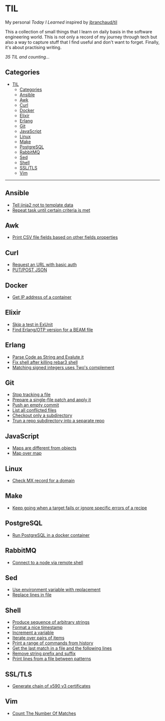 # TIL

My personal *Today I Learned* inspired by [jbranchaud/til](https://github.com/jbranchaud/til)

This a collection of small things that I learn on daily basis in the software
engineering world. This is not only a record of my journey through tech but also
a way to capture stuff that I find useful and don't want to forget. Finally, it's
about practising writing.

_35 TIL and counting..._





## Categories

- [TIL](#til)
  - [Categories](#categories)
  - [Ansible](#ansible)
  - [Awk](#awk)
  - [Curl](#curl)
  - [Docker](#docker)
  - [Elixir](#elixir)
  - [Erlang](#erlang)
  - [Git](#git)
  - [JavaScript](#javascript)
  - [Linux](#linux)
  - [Make](#make)
  - [PostgreSQL](#postgresql)
  - [RabbitMQ](#rabbitmq)
  - [Sed](#sed)
  - [Shell](#shell)
  - [SSL/TLS](#ssltls)
  - [Vim](#vim)

---

## Ansible

- [Tell jinja2 not to template data](ansible/tell-jinja2-not-to-template-data.md)
- [Repeat task until certain criteria is met](ansible/repeat-ansible-task-until-certain-criteria-is-met.md)

## Awk

- [Print CSV file fields based on other fields properties](awk/print-csv-file-fields-based-on-other-fields-properties.md)

## Curl

- [Request an URL with basic auth](curl/request-url-with-basic-auth.md)
- [PUT/POST JSON](curl/put-post-json.md)

## Docker

- [Get IP address of a container](docker/get-ip-address-of-a-container.md)

## Elixir

- [Skip a test in ExUnit](elixir/skip-a-test-in-exunit.md)
- [Find Erlang/OTP version for a BEAM file](elixir/find-erlang-otp-version-for-a-beam-file.md)

## Erlang

- [Parse Code as String and Evalute it](erlang/parse-code-as-string-and-evaluate-it.md)
- [Fix shell after killing rebar3 shell](erlang/fix_shell_after_killing_rebar3_shell.md)
- [Matching signed integers uses Two's complement](erlang/matching-signed-integers-uses-twos-complement.md)

## Git

- [Stop tracking a file](git/stop-tracking-a-file.md)
- [Prepare a single-file patch and apply it](git/prepare-a-single-file-patch-and-apply-id.md)
- [Push an empty commit](git/push-and-empty-commit.md)
- [List all conflicted files](git/list-all-conflicted-flies.md)
- [Checkout only a subdirectory](git/checkout-only-a-subdirectory.md)
- [Trun a repo subdirectory into a separate repo](git/turn_a_repo_subdirectory_into_a_separate_repo.md)

## JavaScript

- [Maps are different from objects](javascript/maps-are-different-from-objects.md)
- [Map over map](javascript/map-over-map.md)

## Linux

- [Check MX record for a domain](linux/check-mx-record-for-a-domain.md)

## Make

- [Keep going when a target fails or ignore specific errors of a recipe](make/keep-going-when-a-target-fails-or-ignore-specific-errors-of-a-recipe)

## PostgreSQL

- [Run PostgreSQL in a docker container](postgresql/run-postgresql-in-a-docker-container.md)

## RabbitMQ

- [Connect to a node via remote shell](rabbitmq/connect-to-a-node-via-remote-shell.md)

## Sed

- [Use environment variable with replacement](sed/use-environment-variable-with-replacement.md)
- [Replace lines in file](sed/replace-lines-in-file.md)

## Shell

- [Produce sequence of arbitrary strings](shell/produce-sequence-of-arbitrary-strings.md)
- [Format a nice timestamp](shell/format-nice-timestamp.md)
- [Increment a variable](shell/increment-a-variable.md)
- [Iterate over pairs of items](shel/iterate-over-pairs-of-items.md)
- [Print a range of commands from history](shell/print-a-range-of-commands-from-history.md)
- [Get the last match in a file and the following lines](shell/get-the-last-match-in-a-file-and-the-following-lines.md)
- [Remove string prefix and suffix](shell/remove-string-prefix-and-suffix.md)
- [Print lines from a file between patterns](shell/print-lines-from-a-file-between-patterns.md)

## SSL/TLS

- [Generate chain of x590 v3 certificates](ssl_tls/generate_chain_of_x590_v3_certificates.md)

## Vim

- [Count The Number Of Matches](vim/count-the-number-of-matches.md)
